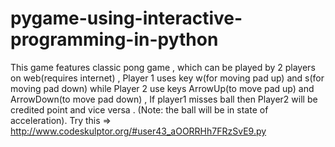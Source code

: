 # pygame-using-interactive-programming-in-python
This game features classic pong game , which can be played by 2 players on web(requires internet) , Player 1 uses key w(for moving 
pad up) and s(for moving pad down) while Player 2 use keys ArrowUp(to move pad up) and ArrowDown(to move pad down) ,
If player1 misses ball then Player2 will be credited point and vice versa . (Note: the ball will be in state of acceleration).
Try this =>
http://www.codeskulptor.org/#user43_aOORRHh7FRzSvE9.py
